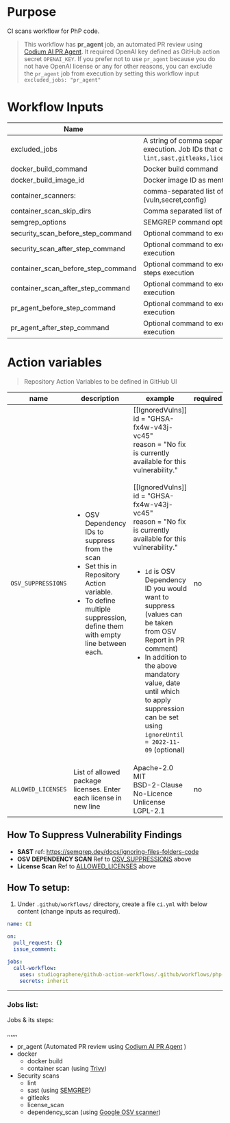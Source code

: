 # Purpose

CI scans workflow for PhP code.

> This workflow has **pr_agent** job, an automated PR review using [Codium AI PR Agent](https://www.codium.ai/products/git-plugin/). It required OpenAI key defined as GitHub action secret `OPENAI_KEY`. If you prefer not to use `pr_agent` because you do not have OpenAI license or any for other reasons, you can exclude the `pr_agent` job from execution by setting this workflow input `excluded_jobs: "pr_agent"`

# Workflow Inputs

| Name                                              | Description                                                                                                                                                                          | Required | Default        |
| ------------------------------------------------- | ------------------------------------------------------------------------------------------------------------------------------------------------------------------------------------ | -------- | -------------- |
| excluded_jobs <a name="inputs_EXCLUDED_JOBS"></a> | A string of comma separated job IDs that you want to exculude from execution. Job IDs that can be used to exclude `lint,sast,gitleaks,license_scan,dependency_scan,docker,pr_agent`. | no       |                |
| docker_build_command                              | Docker build command                                                                                                                                                                 | no       |                |
| docker_build_image_id                             | Docker image ID as mentioned in docker_build_command                                                                                                                                 | no       | `local:latest` |
| container_scanners:                               | comma-separated list of what security issues to detect (vuln,secret,config)                                                                                                          | no       | `vuln`         |
| container_scan_skip_dirs                          | Comma separated list of directories to skip scanning                                                                                                                                 | no       |                |
| semgrep_options                                   | SEMGREP command options                                                                                                                                                              | no       |                |
| security_scan_before_step_command                 | Optional command to execute before secuirty scan job                                                                                                                                 | no       |                |
| security_scan_after_step_command                  | Optional command to execute after secuirty scan job steps execution                                                                                                                  | no       |                |
| container_scan_before_step_command                | Optional command to execute before techology based scans job steps execution                                                                                                         | no       |                |
| container_scan_after_step_command                 | Optional command to execute after techology based scans job steps execution                                                                                                          | no       |                |
| pr_agent_before_step_command                      | Optional command to execute before Codium PR agent job steps execution                                                                                                               | no       |                |
| pr_agent_after_step_command                       | Optional command to execute after Codium PR agent job steps execution                                                                                                                | no       |                |

# Action variables

> Repository Action Variables to be defined in GitHub UI

| name                                                                | description                                                                                                                                                                                 | example                                                                                                                                                                                                                                                                                                                                                                                                                                                                                                                       | required |
| ------------------------------------------------------------------- | ------------------------------------------------------------------------------------------------------------------------------------------------------------------------------------------- | ----------------------------------------------------------------------------------------------------------------------------------------------------------------------------------------------------------------------------------------------------------------------------------------------------------------------------------------------------------------------------------------------------------------------------------------------------------------------------------------------------------------------------- | -------- |
| `OSV_SUPPRESSIONS` <a name="action_variables_OSV_SUPPRESSIONS"></a> | <ul><li>OSV Dependency IDs to suppress from the scan</li><li>Set this in Repository Action variable.</li><li>To define multiple suppression, define them with empty line between each.</ul> | [[IgnoredVulns]]<br>id = "GHSA-fx4w-v43j-vc45"<br>reason = "No fix is currently available for this vulnerability."<br><br>[[IgnoredVulns]]<br>id = "GHSA-fx4w-v43j-vc45"<br>reason = "No fix is currently available for this vulnerability."<br><br><ul><li>`id` is OSV Dependency ID you would want to suppress (values can be taken from OSV Report in PR comment)</li><li>In addition to the above mandatory value, date until which to apply suppression can be set using `ignoreUntil = 2022-11-09` (optional)</li></ul> | no       |
| `ALLOWED_LICENSES` <a name="action_variable_ALLOWED_LICENSES"></a>  | List of allowed package licenses. Enter each license in new line                                                                                                                            | Apache-2.0<br>MIT<br>BSD-2-Clause<br>No-Licence<br>Unlicense<br>LGPL-2.1                                                                                                                                                                                                                                                                                                                                                                                                                                                      | no       |

## How To Suppress Vulnerability Findings

- **SAST**
  ref: https://semgrep.dev/docs/ignoring-files-folders-code
- **OSV DEPENDENCY SCAN**
  Ref to [OSV_SUPPRESSIONS](#action_variables_OSV_SUPPRESSIONS) above
- **License Scan**
  Ref to [ALLOWED_LICENSES](#action_variable_ALLOWED_LICENSES) above

## How To setup:

1. Under `.github/workflows/` directory, create a file `ci.yml` with below content (change inputs as required).

```yaml
name: CI

on:
  pull_request: {}
  issue_comment:

jobs:
  call-workflow:
    uses: studiographene/github-action-workflows/.github/workflows/php-ci.yml@master # if you want alternatively pin to tag version version
    secrets: inherit
```

---

### Jobs list:

Jobs & its steps:

,,,,,,

- pr_agent (Automated PR review using [Codium AI PR Agent](https://www.codium.ai/products/git-plugin/) )
- docker
  - docker build
  - container scan (using [Trivy](https://github.com/aquasecurity/trivy))
- Security scans
  - lint
  - sast (using [SEMGREP](https://semgrep.dev/))
  - gitleaks
  - license_scan
  - dependency_scan (using [Google OSV scanner](https://github.com/google/osv-scanner))

